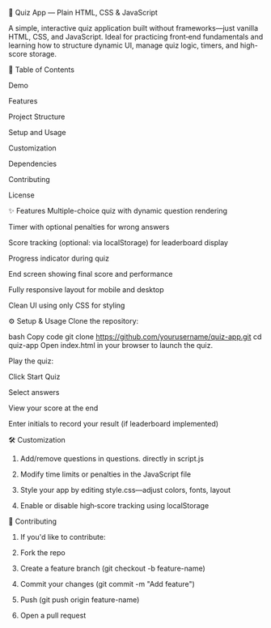 🎯 Quiz App — Plain HTML, CSS & JavaScript

A simple, interactive quiz application built without frameworks—just vanilla HTML, CSS, and JavaScript. Ideal for practicing front‑end fundamentals and learning how to structure dynamic UI, manage quiz logic, timers, and high-score storage.



📌 Table of Contents

Demo

Features

Project Structure

Setup and Usage

Customization

Dependencies

Contributing

License


✨ Features
Multiple-choice quiz with dynamic question rendering

Timer with optional penalties for wrong answers

Score tracking (optional: via localStorage) for leaderboard display

Progress indicator during quiz

End screen showing final score and performance

Fully responsive layout for mobile and desktop

Clean UI using only CSS for styling


⚙️ Setup & Usage
Clone the repository:

bash
Copy code
git clone https://github.com/yourusername/quiz-app.git
cd quiz-app
Open index.html in your browser to launch the quiz.

Play the quiz:

Click Start Quiz

Select answers

View your score at the end

Enter initials to record your result (if leaderboard implemented)


🛠 Customization

1. Add/remove questions in questions.
 directly in script.js

2. Modify time limits or penalties in the JavaScript file

3. Style your app by editing style.css—adjust colors, fonts, layout

4. Enable or disable high‑score tracking using localStorage


👥 Contributing

1. If you'd like to contribute:

2. Fork the repo

3. Create a feature branch (git checkout -b feature-name)

4. Commit your changes (git commit -m "Add feature")

5. Push (git push origin feature-name)

6. Open a pull request
